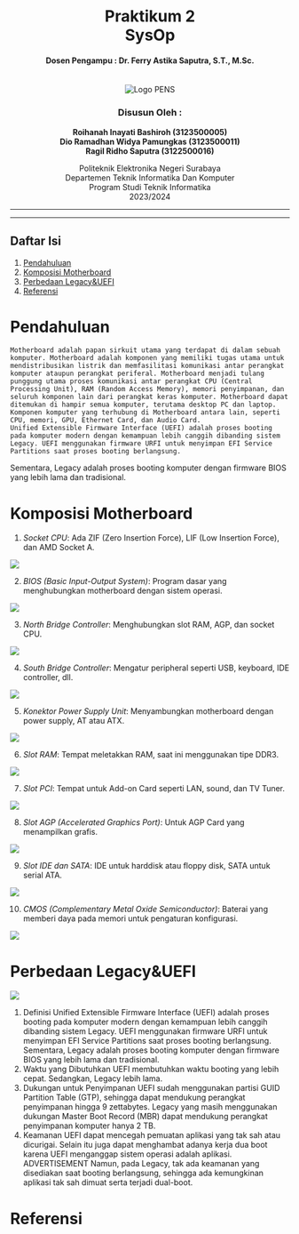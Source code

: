 <div align="center">
    <h1 style="text-align: center;font-weight: bold">Praktikum 2<br>SysOp</h1>
    <h4 style="text-align: center;">Dosen Pengampu : Dr. Ferry Astika Saputra, S.T., M.Sc.</h4>
</div>
<br />
<div align="center">
    <img src="Logo_PENS.png" alt="Logo PENS">
    <h3 style="text-align: center;">Disusun Oleh : </h3>
    <p style="text-align: center;">
        <strong>Roihanah Inayati Bashiroh (3123500005)</strong><br>
        <strong>Dio Ramadhan Widya Pamungkas (3123500011)</strong><br>
        <strong>Ragil Ridho Saputra (3122500016)</strong>
    </p>

Politeknik Elektronika Negeri Surabaya<br>Departemen Teknik
Informatika Dan Komputer<br>Program Studi Teknik Informatika<br>2023/2024
    <hr>
    <hr>
</div>

## Daftar Isi
1. [Pendahuluan](#Pendahuluan)
2. [Komposisi Motherboard](#Komposisi-Motherboard)
3. [Perbedaan Legacy&UEFI](#Perbedaan-Legacy&UEFI)
4. [Referensi](#Referensi)

# Pendahuluan
    Motherboard adalah papan sirkuit utama yang terdapat di dalam sebuah komputer. Motherboard adalah komponen yang memiliki tugas utama untuk mendistribusikan listrik dan memfasilitasi komunikasi antar perangkat komputer ataupun perangkat periferal. Motherboard menjadi tulang punggung utama proses komunikasi antar perangkat CPU (Central Processing Unit), RAM (Random Access Memory), memori penyimpanan, dan seluruh komponen lain dari perangkat keras komputer. Motherboard dapat ditemukan di hampir semua komputer, terutama desktop PC dan laptop. Komponen komputer yang terhubung di Motherboard antara lain, seperti CPU, memori, GPU, Ethernet Card, dan Audio Card.
    Unified Extensible Firmware Interface (UEFI) adalah proses booting pada komputer modern dengan kemampuan lebih canggih dibanding sistem Legacy. UEFI menggunakan firmware URFI untuk menyimpan EFI Service Partitions saat proses booting berlangsung. 
Sementara, Legacy adalah proses booting komputer dengan firmware BIOS yang lebih lama dan tradisional. 

# Komposisi Motherboard
1. *Socket CPU*: Ada ZIF (Zero Insertion Force), LIF (Low Insertion Force), dan AMD Socket A.
<img src="socket CPU.jpeg">

2. *BIOS (Basic Input-Output System)*: Program dasar yang menghubungkan motherboard dengan sistem operasi.
<img src="BIOS.jpg">

3. *North Bridge Controller*: Menghubungkan slot RAM, AGP, dan socket CPU.
<img src="nourth south.PNG">

4. *South Bridge Controller*: Mengatur peripheral seperti USB, keyboard, IDE controller, dll.
<img src="nourth south.PNG">

5. *Konektor Power Supply Unit*: Menyambungkan motherboard dengan power supply, AT atau ATX.
<img src="konektor powersupply.jpeg">

6. *Slot RAM*: Tempat meletakkan RAM, saat ini menggunakan tipe DDR3.
<img src="slot RAM.jpeg">

7. *Slot PCI*: Tempat untuk Add-on Card seperti LAN, sound, dan TV Tuner.
<img src="slot PCI.jpeg">

8. *Slot AGP (Accelerated Graphics Port)*: Untuk AGP Card yang menampilkan grafis.
<img src="slot AGP.jpeg">

9. *Slot IDE dan SATA*: IDE untuk harddisk atau floppy disk, SATA untuk serial ATA.
<img src="IDE SATA.jpeg">

10. *CMOS (Complementary Metal Oxide Semiconductor)*: Baterai yang memberi daya pada memori untuk pengaturan
konfigurasi.
<img src="CMOS.jpeg">

# Perbedaan Legacy&UEFI

<img src="UEFI-vs-Legacy.png">

1. Definisi
Unified Extensible Firmware Interface (UEFI) adalah proses booting pada komputer modern dengan kemampuan lebih canggih
dibanding sistem Legacy. UEFI menggunakan firmware URFI untuk menyimpan EFI Service Partitions saat proses booting
berlangsung.
Sementara, Legacy adalah proses booting komputer dengan firmware BIOS yang lebih lama dan tradisional.
2. Waktu yang Dibutuhkan
UEFI membutuhkan waktu booting yang lebih cepat. Sedangkan, Legacy lebih lama.
3. Dukungan untuk Penyimpanan
UEFI sudah menggunakan partisi GUID Partition Table (GTP), sehingga dapat mendukung perangkat penyimpanan hingga 9
zettabytes.
Legacy yang masih menggunakan dukungan Master Boot Record (MBR) dapat mendukung perangkat penyimpanan komputer hanya 2
TB.
4. Keamanan
UEFI dapat mencegah pemuatan aplikasi yang tak sah atau dicurigai. Selain itu juga dapat menghambat adanya kerja dua
boot karena UEFI menganggap sistem operasi adalah aplikasi.
ADVERTISEMENT
Namun, pada Legacy, tak ada keamanan yang disediakan saat booting berlangsung, sehingga ada kemungkinan aplikasi tak sah
dimuat serta terjadi dual-boot.

# Referensi

